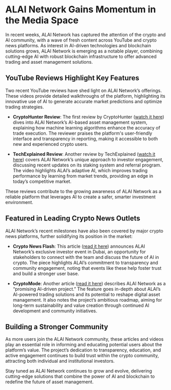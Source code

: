 
# ALAI Network Gains Momentum in the Media Space

In recent weeks, ALAI Network has captured the attention of the crypto and AI community, with a wave of fresh content across YouTube and crypto news platforms. As interest in AI-driven technologies and blockchain solutions grows, ALAI Network is emerging as a notable player, combining cutting-edge AI with robust blockchain infrastructure to offer advanced trading and asset management solutions.

## YouTube Reviews Highlight Key Features

Two recent YouTube reviews have shed light on ALAI Network’s offerings. These videos provide detailed walkthroughs of the platform, highlighting its innovative use of AI to generate accurate market predictions and optimize trading strategies.

- **CryptoHunter Review**: The first review by CryptoHunter ([watch it here](https://www.youtube.com/watch?v=2cRB2Q3ivyI)) dives into ALAI Network’s AI-based asset management system, explaining how machine learning algorithms enhance the accuracy of trade execution. The reviewer praises the platform's user-friendly interface and transparency in reporting, making it accessible to both new and experienced crypto users.

- **TechExplained Review**: Another review by TechExplained ([watch it here](https://www.youtube.com/watch?v=0mUv5Of9AH8)) covers ALAI Network’s unique approach to investor engagement, discussing recent updates on its staking system and referral program. The video highlights ALAI’s adaptive AI, which improves trading performance by learning from market trends, providing an edge in today’s competitive market.

These reviews contribute to the growing awareness of ALAI Network as a reliable platform that leverages AI to create a safer, smarter investment environment.

## Featured in Leading Crypto News Outlets

ALAI Network’s recent milestones have also been covered by major crypto news platforms, further solidifying its position in the market:

- **Crypto News Flash**: This article ([read it here](https://www.crypto-news-flash.com/alai-network-announcement-of-exclusive-investor-event-in-dubai/)) announces ALAI Network’s exclusive investor event in Dubai, an opportunity for stakeholders to connect with the team and discuss the future of AI in crypto. The piece highlights ALAI’s commitment to transparency and community engagement, noting that events like these help foster trust and build a stronger user base.

- **CryptoMode**: Another article ([read it here](https://cryptomode.com/press-releases/alai-network-a-promising-ai-driven-project/)) describes ALAI Network as a “promising AI-driven project.” The feature goes in-depth about ALAI’s AI-powered trading solutions and its potential to reshape digital asset management. It also notes the project’s ambitious roadmap, aiming for long-term sustainability and value creation through continued AI development and community initiatives.

## Building a Stronger Community

As more users join the ALAI Network community, these articles and videos play an essential role in informing and educating potential users about the platform’s value. The project’s dedication to transparency, education, and active engagement continues to build trust within the crypto community, attracting both individual and institutional investors.

Stay tuned as ALAI Network continues to grow and evolve, delivering cutting-edge solutions that combine the power of AI and blockchain to redefine the future of asset management.
